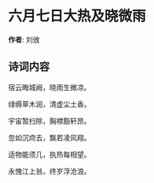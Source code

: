 # 六月七日大热及晓微雨

**作者**: 刘攽

## 诗词内容

宿云晦城阙，晓雨生微凉。

绿缛草木润，清虚尘土香。

宇宙暂扫除，胸襟豁轩昂。

忽如沉疴去，飘若凌风翔。

适物能须几，执热每相望。

永愧江上翁，终岁浮沧浪。

